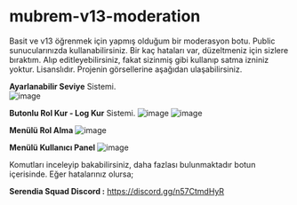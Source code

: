 # mubrem-v13-moderation

Basit ve v13 öğrenmek için yapmış olduğum bir moderasyon botu. Public sunucularınızda kullanabilirsiniz. Bir kaç hataları var, düzeltmeniz için sizlere bıraktım. Alıp editleyebilirsiniz, fakat sizinmiş gibi kullanıp satma izniniz yoktur. Lisanslıdır. Projenin görsellerine aşağıdan ulaşabilirsiniz.

**Ayarlanabilir Seviye** Sistemi.
</br>
![image](https://cdn.discordapp.com/attachments/952633781741826079/959870958368337931/unknown.png)

**Butonlu Rol Kur - Log Kur** Sistemi.
![image](https://cdn.discordapp.com/attachments/952633781741826079/959870446910718022/unknown.png)
![image](https://cdn.discordapp.com/attachments/952633781741826079/959563043199668324/unknown.png)

**Menülü Rol Alma**
![image](https://cdn.discordapp.com/attachments/952633781741826079/955061039572082698/Screenshot_2022-03-20-14-10-11-93.jpg)

**Menülü Kullanıcı Panel**
![image](https://cdn.discordapp.com/attachments/952633781741826079/955061039391735878/Screenshot_2022-03-20-14-10-00-36.jpg)

Komutları inceleyip bakabilirsiniz, daha fazlası bulunmaktadır botun içerisinde. Eğer hatalarınız olursa; 

**Serendia Squad Discord :** https://discord.gg/n57CtmdHyR
